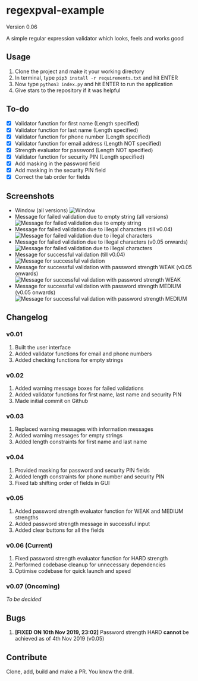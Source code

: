 # regexpval-example
Version 0.06

A simple regular expression validator which looks, feels and works good

## Usage
1. Clone the project and make it your working directory
2. In terminal, type ```pip3 install -r requirements.txt``` and hit ENTER
3. Now type ```python3 index.py``` and hit ENTER to run the application
4. Give stars to the repository if it was helpful

## To-do
- [X] Validator function for first name (Length specified)
- [X] Validator function for last name (Length specified)
- [X] Validator function for phone number (Length specified)
- [X] Validator function for email address (Length NOT specified)
- [X] Strength evaluator for password (Length NOT specified)
- [X] Validator function for security PIN (Length specified)
- [X] Add masking in the password field
- [X] Add masking in the security PIN field
- [X] Correct the tab order for fields

## Screenshots
* Window (all versions)
![Window](regexpval-main.png)
* Message for failed validation due to empty string (all versions)
![Message for failed validation due to empty string](regexpval-emty.png)
* Message for failed validation due to illegal characters (till v0.04)
![Message for failed validation due to illegal characters](regexpval-fail.png)
* Message for failed validation due to illegal characters (v0.05 onwards)
![Message for failed validation due to illegal characters](regexpval-fail2.png)
* Message for successful validation (till v0.04)
![Message for successful validation](regexpval-succ.png)
* Message for successful validation with password strength WEAK (v0.05 onwards)
![Message for successful validation with password strength WEAK](regexpval-weak.png)
* Message for successful validation with password strength MEDIUM (v0.05 onwards)
![Message for successful validation with password strength MEDIUM](regexpval-mdum.png)


## Changelog
### v0.01
1. Built the user interface 
2. Added validator functions for email and phone numbers
3. Added checking functions for empty strings

### v0.02
1. Added warning message boxes for failed validations
2. Added validator functions for first name, last name and security PIN
3. Made initial commit on Github

### v0.03
1. Replaced warning messages with information messages
2. Added warning messages for empty strings
3. Added length constraints for first name and last name

### v0.04
1. Provided masking for password and security PIN fields
2. Added length constraints for phone number and security PIN
3. Fixed tab shifting order of fields in GUI

### v0.05
1. Added password strength evaluator function for WEAK and MEDIUM strengths
2. Added password strength message in successful input
3. Added clear buttons for all the fields

### v0.06 (Current)
1. Fixed password strength evaluator function for HARD strength
2. Performed codebase cleanup for unnecessary dependencies
3. Optimise codebase for quick launch and speed

### v0.07 (Oncoming)
_To be decided_

## Bugs
1. **[FIXED ON 10th Nov 2019, 23:02]** Password strength HARD __cannot__ be achieved as of 4th Nov 2019 (v0.05)

## Contribute
Clone, add, build and make a PR. You know the drill.
